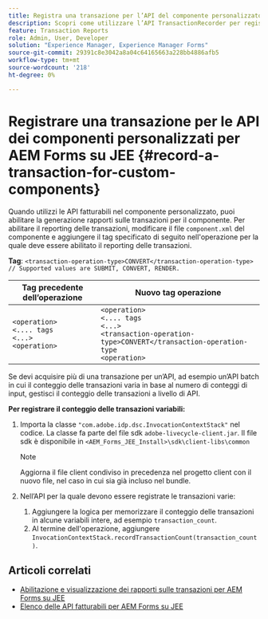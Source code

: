 ```yaml
---
title: Registra una transazione per l’API del componente personalizzato per AEM Forms su JEE.
description: Scopri come utilizzare l’API TransactionRecorder per registrare le transazioni per il componente personalizzato.
feature: Transaction Reports
role: Admin, User, Developer
solution: "Experience Manager, Experience Manager Forms"
source-git-commit: 29391c8e3042a8a04c64165663a228bb4886afb5
workflow-type: tm+mt
source-wordcount: '218'
ht-degree: 0%

---
```


# Registrare una transazione per le API dei componenti personalizzati per AEM Forms su JEE {#record-a-transaction-for-custom-components}

Quando utilizzi le API fatturabili nel componente personalizzato, puoi abilitare la generazione rapporti sulle transazioni per il componente. Per abilitare il reporting delle transazioni, modificare il file `component.xml` del componente e aggiungere il tag specificato di seguito nell&#39;operazione per la quale deve essere abilitato il reporting delle transazioni.

**Tag**: `<transaction-operation-type>CONVERT</transaction-operation-type> // Supported values are SUBMIT, CONVERT, RENDER.`

| Tag precedente dell’operazione | Nuovo tag operazione |
| ----------- | ----------- |
| `<operation>`<br> `<.... tags`<br>`<...>`<br>`<operation>` | `<operation>`<br> `<.... tags`<br>`<...>`<br>`<transaction-operation-type>CONVERT</transaction-operation-type`<br>`<operation>` |

Se devi acquisire più di una transazione per un’API, ad esempio un’API batch in cui il conteggio delle transazioni varia in base al numero di conteggi di input, gestisci il conteggio delle transazioni a livello di API.

**Per registrare il conteggio delle transazioni variabili:**

1. Importa la classe `"com.adobe.idp.dsc.InvocationContextStack"` nel codice. La classe fa parte del file sdk `adobe-livecycle-client.jar`. Il file sdk è disponibile in `<AEM_Forms_JEE_Install>\sdk\client-libs\common`

   >[!NOTE]
   > Aggiorna il file client condiviso in precedenza nel progetto client con il nuovo file, nel caso in cui sia già incluso nel bundle.

1. Nell’API per la quale devono essere registrate le transazioni varie:
   1. Aggiungere la logica per memorizzare il conteggio delle transazioni in alcune variabili intere, ad esempio `transaction_count`.
   1. Al termine dell&#39;operazione, aggiungere `InvocationContextStack.recordTransactionCount(transaction_count)`.

<!--For example, you can set count for your custom component by importing class `"com.adobe.idp.dsc.InvocationContextStack"` in the code available at `adobe-livecycle-client.jar`  and determine the transaction count basis API input/result and add (In this case we add count is equal to 3):
`InvocationContextStack.recordTransactionCount(<count>).` to 
`InvocationContextStack.recordTransactionCount(3)`.-->

## Articoli correlati

* [Abilitazione e visualizzazione dei rapporti sulle transazioni per AEM Forms su JEE](/help/forms/using/transaction-report-overview-jee.md)
* [Elenco delle API fatturabili per AEM Forms su JEE](/help/forms/using/transaction-reports-billable-apis-jee.md)

